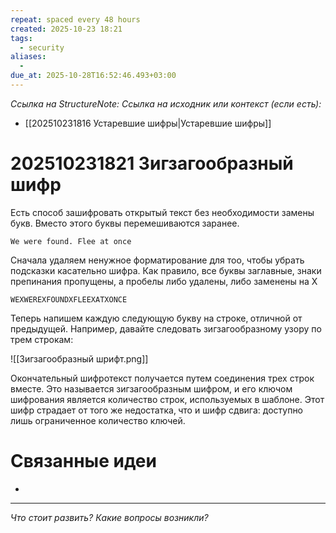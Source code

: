 ```yaml
---
repeat: spaced every 48 hours
created: 2025-10-23 18:21
tags:
  - security
aliases:
  -
due_at: 2025-10-28T16:52:46.493+03:00
---
```

*Ссылка на StructureNote:*
*Ссылка на исходник или контекст (если есть):*
- [[202510231816 Устаревшие шифры|Устаревшие шифры]]

# 202510231821 Зигзагообразный шифр

Есть способ зашифровать открытый текст без необходимости замены букв. Вместо этого буквы перемешиваются заранее.

```
We were found. Flee at once
```

Сначала удаляем ненужное форматирование для тоо, чтобы убрать подсказки касательно шифра. Как правило, все буквы заглавные, знаки препинания пропущены, а пробелы либо удалены, либо заменены на X

```
WEXWEREXFOUNDXFLEEXATXONCE
```

Теперь напишем каждую следующую букву на строке‚ отличной от предыдущей. Например, давайте следовать зигзагообразному узору по трем строкам:

![[Зигзагообразный шрифт.png]]

Окончательный шифротекст получается путем соединения трех строк вместе. Это называется зигзагообразным шифром, и его ключом шифрования является количество строк, используемых в шаблоне. Этот шифр страдает от того же недостатка‚ что и шифр сдвига: доступно лишь ограниченное количество ключей.

# Связанные идеи

- 

---

*Что стоит развить? Какие вопросы возникли?*
